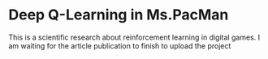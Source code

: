 # Deep Q-Learning in Ms.PacMan

This is a scientific research about reinforcement learning in digital games.
I am waiting for the article publication to finish to upload the project

